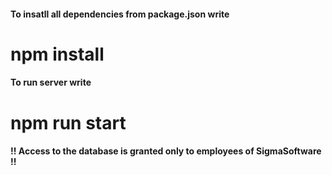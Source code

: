 #### To insatll all dependencies from package.json write
# **npm install**

#### To run server write 
# **npm run start**

#### !! Access to the database is granted only to employees of SigmaSoftware !!

